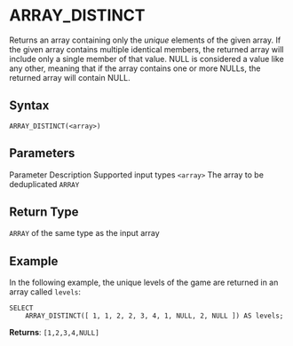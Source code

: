 # [](#array_distinct)ARRAY\_DISTINCT

Returns an array containing only the *unique* elements of the given array. If the given array contains multiple identical members, the returned array will include only a single member of that value. NULL is considered a value like any other, meaning that if the array contains one or more NULLs, the returned array will contain NULL.

## [](#syntax)Syntax

```
ARRAY_DISTINCT(<array>)
```

## [](#parameters)Parameters

Parameter Description Supported input types `<array>` The array to be deduplicated `ARRAY`

## [](#return-type)Return Type

`ARRAY` of the same type as the input array

## [](#example)Example

In the following example, the unique levels of the game are returned in an array called `levels`:

```
SELECT
	ARRAY_DISTINCT([ 1, 1, 2, 2, 3, 4, 1, NULL, 2, NULL ]) AS levels;
```

**Returns**: `[1,2,3,4,NULL]`